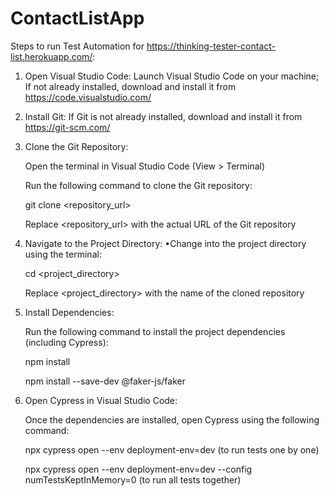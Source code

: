 # ContactListApp
Steps to run Test Automation for https://thinking-tester-contact-list.herokuapp.com/:
1. Open Visual Studio Code:
Launch Visual Studio Code on your machine;
If not already installed, download and install it from https://code.visualstudio.com/

3. Install Git:
If Git is not already installed, download and install it from https://git-scm.com/

4. Clone the Git Repository:
   
   Open the terminal in Visual Studio Code (View > Terminal)

   Run the following command to clone the Git repository:

   git clone <repository_url>

   Replace <repository_url> with the actual URL of the Git repository

6. Navigate to the Project Directory:
   •Change into the project directory using the terminal:

   cd <project_directory>

   Replace <project_directory> with the name of the cloned repository

8. Install Dependencies:

   Run the following command to install the project dependencies (including Cypress):

   npm install
   
   npm install --save-dev @faker-js/faker

10. Open Cypress in Visual Studio Code:
    
    Once the dependencies are installed, open Cypress using the following command:
    
    npx cypress open --env deployment-env=dev (to run tests one by one)
    
    npx cypress open --env deployment-env=dev --config numTestsKeptInMemory=0 (to run all tests together)
